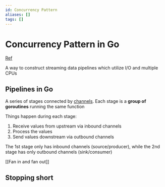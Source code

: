 ```yaml
---
id: Concurrency Pattern
aliases: []
tags: []
---
```


# Concurrency Pattern in Go

[Ref](https://go.dev/blog/pipelines)

A way to construct streaming data pipelines which utilize I/O and multiple CPUs

## Pipelines in Go

A series of stages connected by [channels](./Channels.md). Each stage is a
**group of goroutines** running the same function

Things happen during each stage:

1. Receive values from upstream via inbound channels
2. Process the values
3. Send values downstream via outbound channels

The 1st stage only has inbound channels (source/producer), while the 2nd stage
has only outbound channels (sink/consumer)

[[Fan in and fan out]]

## Stopping short
